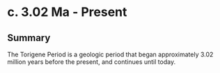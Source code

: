 # c. 3.02 Ma - Present

## Summary

The Torigene Period is a geologic period that began approximately 3.02 million years before the present, and continues until today.